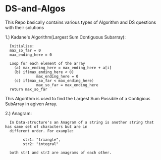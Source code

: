 # DS-and-Algos
This Repo basically contains various types of Algorithm and DS questions with their solutions

1.) Kadane's Algorithm(Largest Sum Contiguous Subarray):

      Initialize:
      max_so_far = 0
      max_ending_here = 0

      Loop for each element of the array
        (a) max_ending_here = max_ending_here + a[i]
        (b) if(max_ending_here < 0)
                  max_ending_here = 0
        (c) if(max_so_far < max_ending_here)
                  max_so_far = max_ending_here
      return max_so_far
      
   This Algorithm is used to find the Largest Sum Possible of a Contigious SubArray in agiven Array.
   
   
 2.) Anagram:
 
      In Data-structure's an Anagram of a string is another string that has same set of characters but are in
      different order. For example:
      
            str1: "triangle",
            str2: "integral"
            
      both str1 and str2 are anagrams of each other.      
